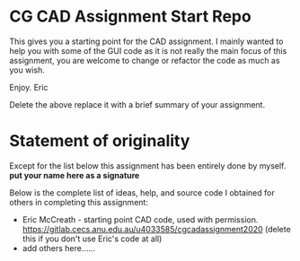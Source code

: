 # CG CAD Assignment Start Repo

This gives you a starting point for the CAD assignment.    I mainly wanted to help you with some of the GUI code as it is not really the main focus of this assignment,  you are welcome to change or refactor the code as much as you wish. 
 
Enjoy.
Eric

Delete the above replace it with a brief summary of your assignment. 

# Statement of originality 

Except for the list below this assignment has been entirely done by myself.  
__put your name here as a signature__
 
Below is the complete list of ideas, help, and source code I obtained for others in completing this assignment:
+ Eric McCreath - starting point CAD code,  used with permission. https://gitlab.cecs.anu.edu.au/u4033585/cgcadassignment2020  (delete this if you don't use Eric's code at all) 
+ add others here......
